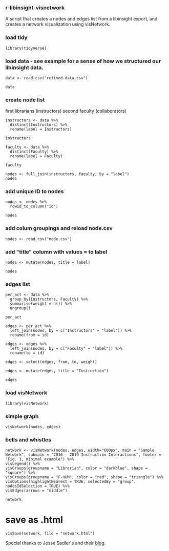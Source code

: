 ### r-libinsight-visnetwork
A script that creates a nodes and edges list from a libinsight export, and creates a network visualization using visNetwork. 


### load tidy

```{r}
library(tidyverse)
```

### load data - see example for a sense of how we structured our libinsight data. 

```{r}
data <- read_csv("refined-data.csv")

data
```

### create node list
first librarians (instructors)
second faculty (collaborators)
```{r}
instructors <- data %>%
  distinct(Instructors) %>%
  rename(label = Instructors)

instructors

faculty <- data %>%
  distinct(Faculty) %>%
  rename(label = Faculty)

faculty 

nodes <- full_join(instructors, faculty, by = "label")
nodes
```

### add unique ID to nodes
```{r}
nodes <- nodes %>%
  rowid_to_column("id")

nodes
```
### add colum groupings and reload node.csv
```{r}
nodes <- read_csv("node.csv")
```
### add "title" column with values = to label
```{r}
nodes <- mutate(nodes, title = label)

nodes
```
### edges list
```{r}
per_act <- data %>%
  group_by(Instructors, Faculty) %>%
  summarise(weight = n()) %>%
  ungroup()

per_act

edges <- per_act %>% 
  left_join(nodes, by = c("Instructors" = "label")) %>% 
  rename(from = id)

edges <- edges %>% 
  left_join(nodes, by = c("Faculty" = "label")) %>% 
  rename(to = id)

edges <- select(edges, from, to, weight)

edges <- mutate(edges, title = "Instruction")

edges
```
### load visNetwork
```{r}
library(visNetwork)
```
### simple graph
```{r}
visNetwork(nodes, edges)
```
### bells and whistles
```{r}
network <- visNetwork(nodes, edges, width="600px", main = "Sample Network", submain = "2016 - 2019 Instruction Interactions", footer = "Fig. 1, minimal example") %>%
visLegend() %>%
visGroups(groupname = "Librarian", color = "darkblue", shape = "square") %>%
visGroups(groupname = "F-HUM", color = "red", shape = "triangle") %>%
visOptions(highlightNearest = TRUE, selectedBy = "group", nodesIdSelection = TRUE) %>%
visEdges(arrows = "middle")

network
```
# save as .html
```{r}
visSave(network, file = "network.html")
```

Special thanks to Jesse Sadler's and their [blog](https://www.jessesadler.com/post/network-analysis-with-r/). 
